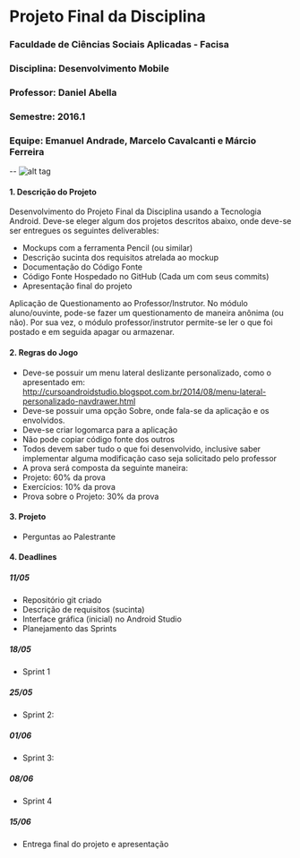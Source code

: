# Projeto Final da Disciplina

### Faculdade de Ciências Sociais Aplicadas - Facisa
### Disciplina: Desenvolvimento Mobile
### Professor: Daniel Abella
### Semestre: 2016.1
### Equipe: Emanuel Andrade, Marcelo Cavalcanti e Márcio Ferreira
--
![alt tag](https://github.com/emanuelgandrade/Projeto-Final-Unifacisa-DDM_2016.1/tree/master/Resource/logo.png)

#### 1. Descrição do Projeto

Desenvolvimento do Projeto Final da Disciplina usando a Tecnologia Android. Deve-se eleger algum dos projetos descritos abaixo, onde deve-se ser entregues os seguintes deliverables:

- Mockups com a ferramenta Pencil (ou similar)
- Descrição sucinta dos requisitos atrelada ao mockup
- Documentação do Código Fonte
- Código Fonte Hospedado no GitHub (Cada um com seus commits)
- Apresentação final do projeto

Aplicação de Questionamento ao Professor/Instrutor. No módulo aluno/ouvinte, pode-se fazer um questionamento de maneira anônima (ou não). Por sua vez, o módulo professor/instrutor permite-se ler o que foi postado e em seguida apagar ou armazenar.


#### 2. Regras do Jogo

- Deve-se possuir um menu lateral deslizante personalizado, como o apresentado em: http://cursoandroidstudio.blogspot.com.br/2014/08/menu-lateral-personalizado-navdrawer.html 
- Deve-se possuir uma opção Sobre, onde fala-se da aplicação e os envolvidos.
- Deve-se criar logomarca para a aplicação
- Não pode copiar código fonte dos outros
- Todos devem saber tudo o que foi desenvolvido, inclusive saber implementar alguma modificação caso seja solicitado pelo professor
- A prova será composta da seguinte maneira:
- Projeto: 60% da prova
- Exercícios: 10% da prova
- Prova sobre o Projeto: 30% da prova

#### 3. Projeto

- Perguntas ao Palestrante

#### 4. Deadlines

##### 11/05
- Repositório git criado
- Descrição de requisitos (sucinta)
- Interface gráfica (inicial) no Android Studio
- Planejamento das Sprints

##### 18/05
- Sprint 1

##### 25/05
- Sprint 2: 

##### 01/06
- Sprint 3:

##### 08/06
- Sprint 4

##### 15/06
- Entrega final do projeto e apresentação
